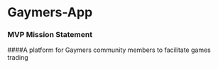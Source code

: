 # Gaymers-App

### MVP Mission Statement

####A platform for Gaymers community members to facilitate games trading
